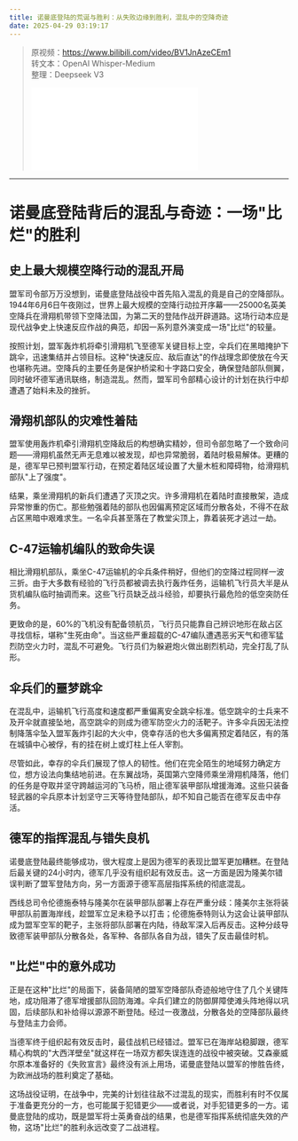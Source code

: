 ```yaml
---
title: 诺曼底登陆的荒诞与胜利：从失败边缘到胜利，混乱中的空降奇迹
date: 2025-04-29 03:19:17
---
```


> 原视频：https://www.bilibili.com/video/BV1JnAzeCEm1<br>转文本：OpenAI Whisper-Medium<br>整理：Deepseek V3
>
> <iframe src="//player.bilibili.com/player.html?bvid=BV1JnAzeCEm1&autoplay=0" scrolling="no" border="0" frameborder="no" framespacing="0" allowfullscreen="true"></iframe>

---

# 诺曼底登陆背后的混乱与奇迹：一场"比烂"的胜利

## 史上最大规模空降行动的混乱开局

盟军司令部万万没想到，诺曼底登陆战役中首先陷入混乱的竟是自己的空降部队。1944年6月6日午夜刚过，世界上最大规模的空降行动拉开序幕——25000名英美空降兵在滑翔机带领下空降法国，为第二天的登陆作战开辟道路。这场行动本应是现代战争史上快速反应作战的典范，却因一系列意外演变成一场"比烂"的较量。

按照计划，盟军轰炸机将牵引滑翔机飞至德军关键目标上空，伞兵们在黑暗掩护下跳伞，迅速集结并占领目标。这种"快速反应、敌后直达"的作战理念即使放在今天也堪称先进。空降兵的主要任务是保护桥梁和十字路口安全，确保登陆部队侧翼，同时破坏德军通讯联络，制造混乱。然而，盟军司令部精心设计的计划在执行中却遭遇了始料未及的挫折。

## 滑翔机部队的灾难性着陆

盟军使用轰炸机牵引滑翔机空降敌后的构想确实精妙，但司令部忽略了一个致命问题——滑翔机虽然无声无息难以被发现，却也异常脆弱，着陆时极易解体。更糟的是，德军早已预判盟军行动，在预定着陆区域设置了大量木桩和障碍物，给滑翔机部队"上了强度"。

结果，乘坐滑翔机的新兵们遭遇了灭顶之灾。许多滑翔机在着陆时直接散架，造成异常惨重的伤亡。那些勉强着陆的部队也因偏离预定区域而分散各处，不得不在敌占区黑暗中艰难求生。一名伞兵甚至落在了教堂尖顶上，靠着装死才逃过一劫。

## C-47运输机编队的致命失误

相比滑翔机部队，乘坐C-47运输机的伞兵条件稍好，但他们的空降过程同样一波三折。由于大多数有经验的飞行员都被调去执行轰炸任务，运输机飞行员大半是从货机编队临时抽调而来。这些飞行员缺乏战斗经验，却要执行最危险的低空突防任务。

更致命的是，60%的飞机没有配备领航员，飞行员只能靠自己辨识地形在敌占区寻找信标，堪称"生死由命"。当这些严重超载的C-47编队遭遇恶劣天气和德军猛烈防空火力时，混乱不可避免。飞行员们为躲避炮火做出剧烈机动，完全打乱了队形。

## 伞兵们的噩梦跳伞

在混乱中，运输机飞行高度和速度都严重偏离安全跳伞标准。低空跳伞的士兵来不及开伞就直接坠地，高空跳伞的则成为德军防空火力的活靶子。许多伞兵因无法控制降落伞坠入盟军轰炸引起的大火中，侥幸存活的也大多偏离预定着陆区，有的落在城镇中心被俘，有的挂在树上或灯柱上任人宰割。

尽管如此，幸存的伞兵们展现了惊人的韧性。他们在完全陌生的地域努力确定方位，想方设法向集结地前进。在东翼战场，英国第六空降师乘坐滑翔机降落，他们的任务是夺取并坚守跨越运河的飞马桥，阻止德军装甲部队增援海滩。这些只装备轻武器的伞兵原本计划坚守三天等待登陆部队，却不知自己能否在德军反击中存活。

## 德军的指挥混乱与错失良机

诺曼底登陆最终能够成功，很大程度上是因为德军的表现比盟军更加糟糕。在登陆后最关键的24小时内，德军几乎没有组织起有效反击。这一方面是因为隆美尔错误判断了盟军登陆方向，另一方面源于德军高层指挥系统的彻底混乱。

西线总司令伦德施泰特与隆美尔在装甲部队部署上存在严重分歧：隆美尔主张将装甲部队前置海岸线，趁盟军立足未稳予以打击；伦德施泰特则认为这会让装甲部队成为盟军空军的靶子，主张将部队部署在内陆，待敌军深入后再反击。这种分歧导致德军装甲部队分散各处，各军种、各部队各自为战，错失了反击最佳时机。

## "比烂"中的意外成功

正是在这种"比烂"的局面下，装备简陋的盟军空降部队奇迹般地守住了几个关键阵地，成功阻滞了德军增援部队回防海滩。伞兵们建立的防御屏障使滩头阵地得以巩固，后续部队和补给得以源源不断登陆。经过一夜激战，分散各处的空降部队最终与登陆主力会师。

当德军终于组织起有效反击时，最佳战机已经错过。盟军已在海岸站稳脚跟，德军精心构筑的"大西洋壁垒"就这样在一场双方都失误连连的战役中被突破。艾森豪威尔原本准备好的《失败宣言》最终没有派上用场，诺曼底登陆以盟军的惨胜告终，为欧洲战场的胜利奠定了基础。

这场战役证明，在战争中，完美的计划往往敌不过混乱的现实，而胜利有时不仅属于准备更充分的一方，也可能属于犯错更少——或者说，对手犯错更多的一方。诺曼底登陆的成功，既是盟军将士英勇奋战的结果，也是德军指挥系统彻底失效的产物，这场"比烂"的胜利永远改变了二战进程。